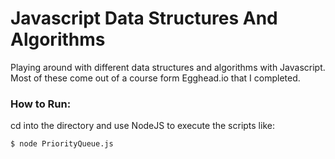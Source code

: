 # Javascript Data Structures And Algorithms
Playing around with different data structures and algorithms with Javascript. Most of these come out of a course form Egghead.io that I completed.

### How to Run:
cd into the directory and use NodeJS to execute the scripts like:
```
$ node PriorityQueue.js
```

